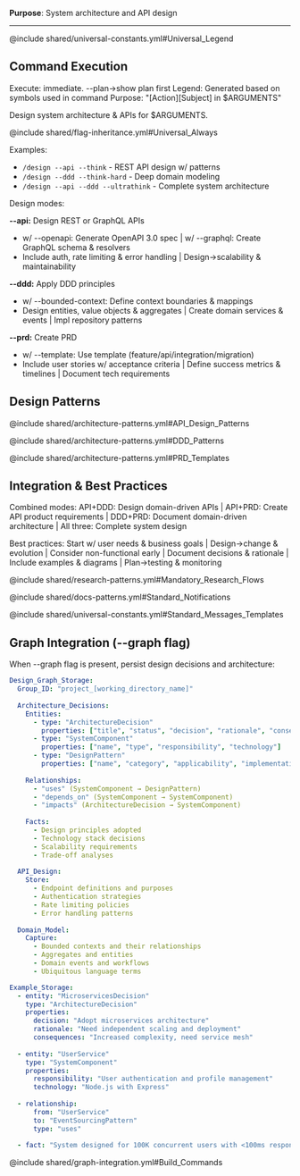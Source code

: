 **Purpose**: System architecture and API design

---

@include shared/universal-constants.yml#Universal_Legend

## Command Execution
Execute: immediate. --plan→show plan first
Legend: Generated based on symbols used in command
Purpose: "[Action][Subject] in $ARGUMENTS"

Design system architecture & APIs for $ARGUMENTS.

@include shared/flag-inheritance.yml#Universal_Always

Examples:
- `/design --api --think` - REST API design w/ patterns
- `/design --ddd --think-hard` - Deep domain modeling
- `/design --api --ddd --ultrathink` - Complete system architecture

Design modes:

**--api:** Design REST or GraphQL APIs
- w/ --openapi: Generate OpenAPI 3.0 spec | w/ --graphql: Create GraphQL schema & resolvers
- Include auth, rate limiting & error handling | Design→scalability & maintainability

**--ddd:** Apply DDD principles
- w/ --bounded-context: Define context boundaries & mappings
- Design entities, value objects & aggregates | Create domain services & events | Impl repository patterns

**--prd:** Create PRD 
- w/ --template: Use template (feature/api/integration/migration)
- Include user stories w/ acceptance criteria | Define success metrics & timelines | Document tech requirements

## Design Patterns

@include shared/architecture-patterns.yml#API_Design_Patterns

@include shared/architecture-patterns.yml#DDD_Patterns

@include shared/architecture-patterns.yml#PRD_Templates

## Integration & Best Practices

Combined modes: API+DDD: Design domain-driven APIs | API+PRD: Create API product requirements | DDD+PRD: Document domain-driven architecture | All three: Complete system design

Best practices: Start w/ user needs & business goals | Design→change & evolution | Consider non-functional early | Document decisions & rationale | Include examples & diagrams | Plan→testing & monitoring

@include shared/research-patterns.yml#Mandatory_Research_Flows

@include shared/docs-patterns.yml#Standard_Notifications

@include shared/universal-constants.yml#Standard_Messages_Templates

## Graph Integration (--graph flag)

When --graph flag is present, persist design decisions and architecture:

```yaml
Design_Graph_Storage:
  Group_ID: "project_[working_directory_name]"
  
  Architecture_Decisions:
    Entities:
      - type: "ArchitectureDecision"
        properties: ["title", "status", "decision", "rationale", "consequences"]
      - type: "SystemComponent"
        properties: ["name", "type", "responsibility", "technology"]
      - type: "DesignPattern"
        properties: ["name", "category", "applicability", "implementation"]
    
    Relationships:
      - "uses" (SystemComponent → DesignPattern)
      - "depends_on" (SystemComponent → SystemComponent)
      - "impacts" (ArchitectureDecision → SystemComponent)
    
    Facts:
      - Design principles adopted
      - Technology stack decisions
      - Scalability requirements
      - Trade-off analyses
  
  API_Design:
    Store:
      - Endpoint definitions and purposes
      - Authentication strategies
      - Rate limiting policies
      - Error handling patterns
  
  Domain_Model:
    Capture:
      - Bounded contexts and their relationships
      - Aggregates and entities
      - Domain events and workflows
      - Ubiquitous language terms

Example_Storage:
  - entity: "MicroservicesDecision"
    type: "ArchitectureDecision"
    properties:
      decision: "Adopt microservices architecture"
      rationale: "Need independent scaling and deployment"
      consequences: "Increased complexity, need service mesh"
      
  - entity: "UserService"
    type: "SystemComponent"
    properties:
      responsibility: "User authentication and profile management"
      technology: "Node.js with Express"
      
  - relationship:
      from: "UserService"
      to: "EventSourcingPattern"
      type: "uses"
      
  - fact: "System designed for 100K concurrent users with <100ms response time"
```

@include shared/graph-integration.yml#Build_Commands